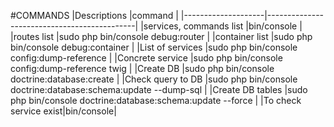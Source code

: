 #COMMANDS
|Descriptions        |command                                      |
|--------------------|---------------------------------------------|
|services, commands list |bin/console                              |
|routes list         |sudo php bin/console debug:router            |
|container list      |sudo php bin/console debug:container         |
|List of services    |sudo php bin/console config:dump-reference          |
|Concrete service    |sudo php bin/console config:dump-reference twig     |
|Create DB           |sudo php bin/console doctrine:database:create    |
|Check query to DB   |sudo php bin/console doctrine:database:schema:update --dump-sql    |
|Create DB tables    |sudo php bin/console doctrine:database:schema:update --force    |
|To check service exist|bin/console|

